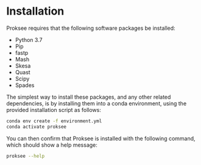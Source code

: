 # Installation

Proksee requires that the following software packages be installed:

- Python 3.7
- Pip
- fastp
- Mash
- Skesa
- Quast
- Scipy
- Spades

The simplest way to install these packages, and any other related dependencies, is by installing them into a conda environment, using the provided installation script as follows:

```bash
conda env create -f environment.yml
conda activate proksee
```

You can then confirm that Proksee is installed with the following command, which should show a help message:

```bash
proksee --help
```
